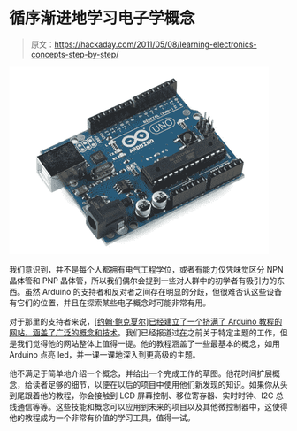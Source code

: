 # 循序渐进地学习电子学概念

> 原文：<https://hackaday.com/2011/05/08/learning-electronics-concepts-step-by-step/>

![arduino](img/31edbf68499eb0ed9679cc231c16737b.png "arduino")

我们意识到，并不是每个人都拥有电气工程学位，或者有能力仅凭味觉区分 NPN 晶体管和 PNP 晶体管，所以我们偶尔会提到一些对人群中的初学者有吸引力的东西。虽然 Arduino 的支持者和反对者之间存在明显的分歧，但很难否认这些设备有它们的位置，并且在探索某些电子概念时可能非常有用。

对于那里的支持者来说，[[约翰·鲍克夏尔]已经建立了一个挤满了 Arduino 教程的网站，涵盖了广泛的概念和技术](http://tronixstuff.wordpress.com/tutorials/)。我们已经报道过[在](http://hackaday.com/2011/02/05/going-cellular-with-your-arduino-projects/)之前关于特定主题的工作，但是我们觉得他的网站整体上值得一提。他的教程涵盖了一些最基本的概念，如用 Arduino 点亮 led，并一课一课地深入到更高级的主题。

他不满足于简单地介绍一个概念，并给出一个完成工作的草图。他花时间扩展概念，给读者足够的细节，以便在以后的项目中使用他们新发现的知识。如果你从头到尾跟着他的教程，你会接触到 LCD 屏幕控制、移位寄存器、实时时钟、I2C 总线通信等等。这些技能和概念可以应用到未来的项目以及其他微控制器中，这使得他的教程成为一个非常有价值的学习工具，值得一试。
